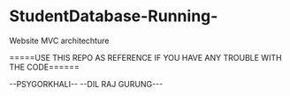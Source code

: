 # StudentDatabase-Running-
Website MVC architechture


=====USE THIS REPO AS REFERENCE IF YOU HAVE ANY TROUBLE WITH THE CODE======

--PSYGORKHALI--
--DIL RAJ GURUNG---
